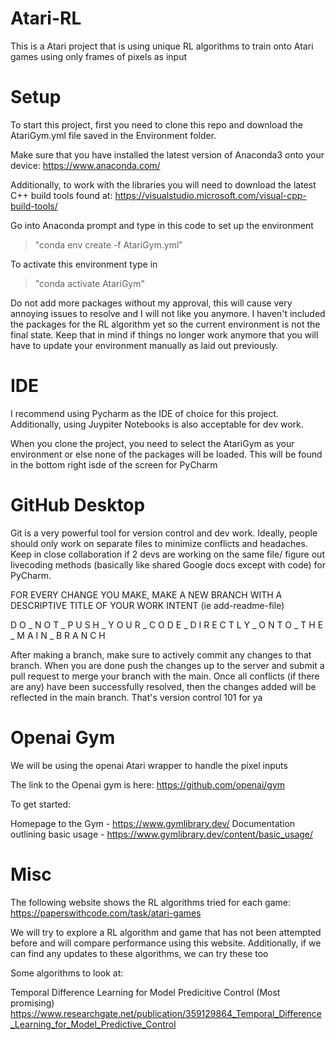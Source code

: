 # Atari-RL
This is a Atari project that is using unique RL algorithms to train onto Atari games using only frames of pixels as input

# Setup
To start this project, first you need to clone this repo and download the AtariGym.yml file saved in the Environment folder.

Make sure that you have installed the latest version of Anaconda3 onto your device: https://www.anaconda.com/

Additionally, to work with the libraries you will need to download the latest C++ build tools found at: https://visualstudio.microsoft.com/visual-cpp-build-tools/

Go into Anaconda prompt and type in this code to set up the environment
>"conda env create -f AtariGym.yml"

To activate this environment type in
>"conda activate AtariGym"

Do not add more packages without my approval, this will cause very annoying issues to resolve and I will not like you anymore. I haven't included the packages for the RL algorithm yet so the current environment is not the final state. Keep that in mind if things no longer work anymore that you will have to update your environment manually as laid out previously.

# IDE

I recommend using Pycharm as the IDE of choice for this project. Additionally, using Juypiter Notebooks is also acceptable for dev work.

When you clone the project, you need to select the AtariGym as your environment or else none of the packages will be loaded. This will be found in the bottom right isde of the screen for PyCharm

# GitHub Desktop

Git is a very powerful tool for version control and dev work. Ideally, people should only work on separate files to minimize conflicts and headaches. Keep in close collaboration if 2 devs are working on the same file/ figure out livecoding methods (basically like shared Google docs except with code) for PyCharm.

FOR EVERY CHANGE YOU MAKE, MAKE A NEW BRANCH WITH A DESCRIPTIVE TITLE OF YOUR WORK INTENT (ie add-readme-file)

D O _ N O T  _  P U S H  _ Y O U R  _  C O D E  _  D I R E C T L Y  _  O N T O  _ T H E  _  M A I N  _  B R A N C H

After making a branch, make sure to actively commit any changes to that branch. When you are done push the changes up to the server and submit a pull request to merge your branch with the main. Once all conflicts (if there are any) have been successfully resolved, then the changes added will be reflected in the main branch. 
That's version control 101 for ya



# Openai Gym

We will be using the openai Atari wrapper to handle the pixel inputs

The link to the Openai gym is here: https://github.com/openai/gym

To get started: 

Homepage to the Gym - https://www.gymlibrary.dev/
Documentation outlining basic usage - https://www.gymlibrary.dev/content/basic_usage/


# Misc 

The following website shows the RL algorithms tried for each game: https://paperswithcode.com/task/atari-games

We will try to explore a RL algorithm and game that has not been attempted before and will compare performance using this website. 
Additionally, if we can find any updates to these algorithms, we can try these too


Some algorithms to look at:

Temporal Difference Learning for Model Predicitive Control (Most promising)
https://www.researchgate.net/publication/359129864_Temporal_Difference_Learning_for_Model_Predictive_Control
